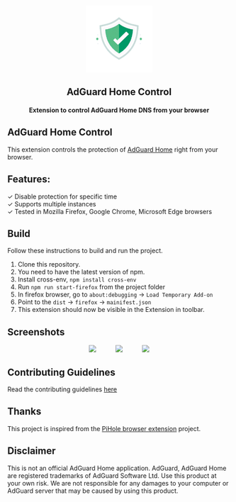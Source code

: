 <p align="center"><img src="icon/icon_raw.png" width="150"/></p>
<h2 align="center"><b>AdGuard Home Control</b></h2>
<h4 align="center">Extension to control AdGuard Home DNS from your browser</h4>

## AdGuard Home Control
This extension controls the protection of [AdGuard Home](https://github.com/AdguardTeam/AdGuardHome) right from your browser.

## Features:
✓ Disable protection for specific time  
✓ Supports multiple instances  
✓ Tested in Mozilla Firefox, Google Chrome, Microsoft Edge browsers

## Build
Follow these instructions to build and run the project.

1. Clone this repository.
1. You need to have the latest version of npm.
1. Install cross-env, `npm install cross-env`
1. Run `npm run start-firefox` from the project folder
1. In firefox browser, go to `about:debugging` -> `Load Temporary Add-on`
1. Point to the `dist` -> `firefox` -> `mainifest.json`
1. This extension should now be visible in the  Extension in toolbar.

## Screenshots
<div style="text-align:center">
   <img src="docs/firefox/screenshots/screenshot1.png" width="250" hspace="20"/>
   <img src="docs/firefox/screenshots/screenshot2.png" width="250" hspace="20"/>
   <img src="docs/firefox/screenshots/screenshot3.png" width="250" hspace="20"/>
</div>

## Contributing Guidelines
Read the contributing guidelines [here](CONTRIBUTING.md)

## Thanks
This project is inspired from the [PiHole browser extension](https://github.com/badsgahhl/pihole-browser-extension) project. 

## Disclaimer
This is not an official AdGuard Home application. AdGuard, AdGuard Home are registered trademarks of AdGuard Software Ltd. Use this product at your own risk. We are not responsible for any damages to your computer or AdGuard server that may be caused by using this product.